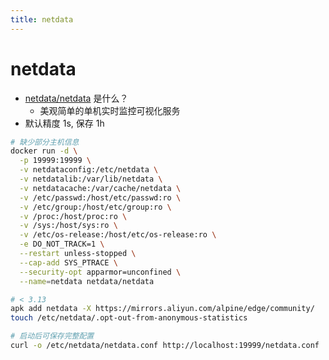 ```yaml
---
title: netdata
---
```


# netdata

- [netdata/netdata](https://github.com/netdata/netdata) 是什么？
  - 美观简单的单机实时监控可视化服务
- 默认精度 1s, 保存 1h

```bash
# 缺少部分主机信息
docker run -d \
  -p 19999:19999 \
  -v netdataconfig:/etc/netdata \
  -v netdatalib:/var/lib/netdata \
  -v netdatacache:/var/cache/netdata \
  -v /etc/passwd:/host/etc/passwd:ro \
  -v /etc/group:/host/etc/group:ro \
  -v /proc:/host/proc:ro \
  -v /sys:/host/sys:ro \
  -v /etc/os-release:/host/etc/os-release:ro \
  -e DO_NOT_TRACK=1 \
  --restart unless-stopped \
  --cap-add SYS_PTRACE \
  --security-opt apparmor=unconfined \
  --name=netdata netdata/netdata

# < 3.13
apk add netdata -X https://mirrors.aliyun.com/alpine/edge/community/
touch /etc/netdata/.opt-out-from-anonymous-statistics

# 启动后可保存完整配置
curl -o /etc/netdata/netdata.conf http://localhost:19999/netdata.conf
```
